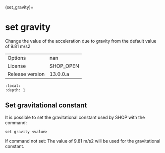 (set_gravity)=
# set gravity
Change the value of the acceleration due to gravity from the default value of 9.81 m/s2

|   |   |
|---|---|
|Options|nan|
|License|SHOP_OPEN|
|Release version|13.0.0.a|

```{contents}
:local:
:depth: 1
```

## Set gravitational constant
It is possible to set the gravitational constant used by SHOP with the command:
```
set gravity <value>
```

If command not set: The value of 9.81 m/s2 will be used for the gravitational constant.




